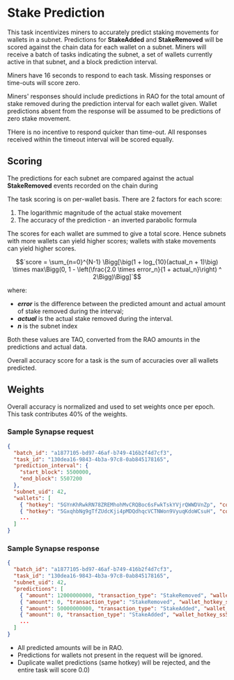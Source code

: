 # Stake Prediction

This task incentivizes miners to accurately predict staking movements for wallets in a subnet.
Predictions for **StakeAdded** and **StakeRemoved** will be scored against the chain data for each wallet on a subnet.
Miners will receive a batch of tasks indicating the subnet, a set of wallets currently active in that subnet, and a block prediction interval.

Miners have 16 seconds to respond to each task. Missing responses or time-outs will score zero.

Miners' responses should include predictions in RAO for the total amount of stake removed during the prediction interval for each wallet given.
Wallet predictions absent from the response will be assumed to be predictions of zero stake movement.

THere is no incentive to respond quicker than time-out. All responses received within the timeout interval will be scored equally.

## Scoring

The predictions for each subnet are compared against the actual **StakeRemoved** events recorded on the chain during

The task scoring is on per-wallet basis. There are 2 factors for each score:
1. The logarithmic magnitude of the actual stake movement
2. The accuracy of the prediction - an inverted parabolic formula

The scores for each wallet are summed to give a total score. Hence subnets with more wallets can yield higher scores;
wallets with stake movements can yield higher scores.

$$`score = \sum_{n=0}^{N-1} \Bigg[\big(1 + log_{10}(actual_n + 1)\big) \times max\Bigg(0, 1 - \left(\frac{2.0 \times error_n}{1 + actual_n}\right) ^ 2\Bigg)\Bigg]`$$

where:
- ***error*** is the difference between the predicted amount and actual amount of stake removed during the interval;  
- ***actual*** is the actual stake removed during the interval.
- ***n*** is the subnet index

Both these values are TAO, converted from the RAO amounts in the predictions and actual data.

Overall accuracy score for a task is the sum of accuracies over all wallets predicted.

## Weights

Overall accuracy is normalized and used to set weights once per epoch.
This task contributes 40% of the weights.

### Sample Synapse request
```json
{
  "batch_id": "a1877105-bd97-46af-b749-416b2f4d7cf3",
  "task_id": "130dea16-9843-4b3a-97c8-0ab845178165",
  "prediction_interval": {
    "start_block": 5500000,
    "end_block": 5507200
  },
  "subnet_uid": 42,
  "wallets": [
    { "hotkey": "5GYnKhRwkRN78ZREMhohMvCRQBoc6sFwkTskYVjrQWWDVnZp", "coldkey": "5DLr6vrZqmCQBxH9H9UNJbErTtoDBrSkMJZu1xZwWsKCz1ig"},
    { "hotkey": "5GxqhbNg9gTfZUdcKji4pMDQdhqcVCTNWon9VyuqKdoWCsuH", "coldkey": "5FEo31ujEdvDjKPwS5p54ek5HksjJgcwk3FrEfxtikLcm2U1"},
    ...
  ]
}
```

### Sample Synapse response
```json
{
  "batch_id": "a1877105-bd97-46af-b749-416b2f4d7cf3",
  "task_id": "130dea16-9843-4b3a-97c8-0ab845178165",
  "subnet_uid": 42,
  "predictions": [
    { "amount": 12000000000, "transaction_type": "StakeRemoved", "wallet_hotkey_ss58": "5GYnKhRwkRN78ZREMhohMvCRQBoc6sFwkTskYVjrQWWDVnZp", "wallet_coldkey_ss58": "5DLr6vrZqmCQBxH9H9UNJbErTtoDBrSkMJZu1xZwWsKCz1ig"},
    { "amount": 0, "transaction_type": "StakeRemoved", "wallet_hotkey_ss58": "5GxqhbNg9gTfZUdcKji4pMDQdhqcVCTNWon9VyuqKdoWCsuH", "wallet_coldkey_ss58": "5FEo31ujEdvDjKPwS5p54ek5HksjJgcwk3FrEfxtikLcm2U1"},
    { "amount": 50000000000, "transaction_type": "StakeAdded", "wallet_hotkey_ss58": "5GYnKhRwkRN78ZREMhohMvCRQBoc6sFwkTskYVjrQWWDVnZp", "wallet_coldkey_ss58": "5DLr6vrZqmCQBxH9H9UNJbErTtoDBrSkMJZu1xZwWsKCz1ig"},
    { "amount": 0, "transaction_type": "StakeAdded", "wallet_hotkey_ss58": "5GxqhbNg9gTfZUdcKji4pMDQdhqcVCTNWon9VyuqKdoWCsuH", "wallet_coldkey_ss58": "5FEo31ujEdvDjKPwS5p54ek5HksjJgcwk3FrEfxtikLcm2U1"},
    ...
  ]
}
```
- All predicted amounts will be in RAO.
- Predictions for wallets not present in the request will be ignored.
- Duplicate wallet predictions (same hotkey) will be rejected, and the entire task will score 0.0)
